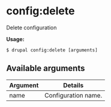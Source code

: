 # config:delete
Delete configuration

**Usage:**
```
$ drupal config:delete [arguments]
```

## Available arguments
Argument | Details
---------|-------------
name | Configuration name.
